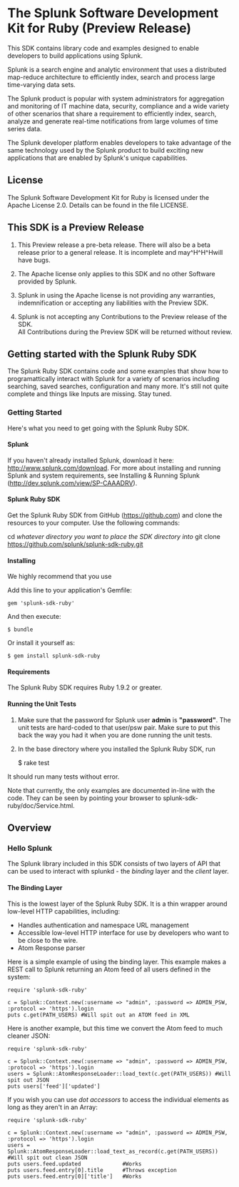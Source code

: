 # The Splunk Software Development Kit for Ruby (Preview Release)

This SDK contains library code and examples designed to enable developers to
build applications using Splunk.

Splunk is a search engine and analytic environment that uses a distributed
map-reduce architecture to efficiently index, search and process large 
time-varying data sets.

The Splunk product is popular with system administrators for aggregation and
monitoring of IT machine data, security, compliance and a wide variety of 
other scenarios that share a requirement to efficiently index, search, analyze
and generate real-time notifications from large volumes of time series data.

The Splunk developer platform enables developers to take advantage of the 
same technology used by the Splunk product to build exciting new applications
that are enabled by Splunk's unique capabilities.

## License

The Splunk Software Development Kit for Ruby is licensed under the Apache
License 2.0. Details can be found in the file LICENSE.

## This SDK is a Preview Release

1.  This Preview release a pre-beta release.  There will also be a beta 
    release prior to a general release. It is incomplete and may^H^H^Hwill have bugs.

2.  The Apache license only applies to this SDK and no other Software provided 
    by Splunk.

3.  Splunk in using the Apache license is not providing any warranties, 
    indemnification or accepting any liabilities with the Preview SDK.

4.  Splunk is not accepting any Contributions to the Preview release of 
    the SDK.  
    All Contributions during the Preview SDK will be returned without review.

## Getting started with the Splunk Ruby SDK

The Splunk Ruby SDK contains code and some examples that show how to
programattically interact with Splunk for a variety of scenarios including
searching, saved searches, configuration and many more. It's still not quite 
complete and things like Inputs are missing.  Stay tuned.

### Getting Started

Here's what you need to get going with the Splunk Ruby SDK.

#### Splunk

If you haven't already installed Splunk, download it here: 
http://www.splunk.com/download. For more about installing and running Splunk 
and system requirements, see Installing & Running Splunk 
(http://dev.splunk.com/view/SP-CAAADRV).

#### Splunk Ruby SDK

Get the Splunk Ruby SDK from GitHub (https://github.com) and clone the
resources to your computer.  Use the following commands:

cd <i>whatever directory you want to place the SDK directory into</i>
git clone https://github.com/splunk/splunk-sdk-ruby.git

#### Installing

We highly recommend that you use <bundler>

Add this line to your application's Gemfile:

    gem 'splunk-sdk-ruby'

And then execute:

    $ bundle

Or install it yourself as:

    $ gem install splunk-sdk-ruby

#### Requirements

The Splunk Ruby SDK requires Ruby 1.9.2 or greater.

#### Running the Unit Tests

1. Make sure that the password for Splunk user <b>admin</b> is <b>"password"</b>.  The unit
tests are hard-coded to that user/psw pair.  Make sure to put this back the way you had it
when you are done running the unit tests.

2. In the base directory where you installed the Splunk Ruby SDK, run

    $ rake test

It should run many tests without error.

Note that currently, the only examples are documented in-line with the code.  They
can be seen by pointing your browser to splunk-sdk-ruby/doc/Service.html.

## Overview 

### Hello Splunk

The Splunk library included in this SDK consists of two layers of API that 
can be used to interact with splunkd - the _binding_ layer and the _client_ layer.

#### The Binding Layer
This is the lowest layer of the Splunk Ruby SDK. It is a thin wrapper around low-level HTTP capabilities, 
including:

* Handles authentication and namespace URL management
* Accessible low-level HTTP interface for use by developers who want
    to be close to the wire.
* Atom Response parser

Here is a simple example of using the binding layer. This example makes a REST call
to Splunk returning an Atom feed of all users defined in the system:

    require 'splunk-sdk-ruby'

    c = Splunk::Context.new(:username => "admin", :password => ADMIN_PSW, :protocol => 'https').login
    puts c.get(PATH_USERS) #Will spit out an ATOM feed in XML

Here is another example, but this time we convert the Atom feed to much cleaner JSON:

    require 'splunk-sdk-ruby'

    c = Splunk::Context.new(:username => "admin", :password => ADMIN_PSW, :protocol => 'https').login
    users = Splunk::AtomResponseLoader::load_text(c.get(PATH_USERS)) #Will spit out JSON
    puts users['feed']['updated']

If you wish you can use _dot accessors_ to access the individual elements as long as they aren't in 
an Array: 

    require 'splunk-sdk-ruby'

    c = Splunk::Context.new(:username => "admin", :password => ADMIN_PSW, :protocol => 'https').login
    users =  Splunk::AtomResponseLoader::load_text_as_record(c.get(PATH_USERS)) #Will spit out clean JSON
    puts users.feed.updated             #Works
    puts users.feed.entry[0].title      #Throws exception
    puts users.feed.entry[0]['title']   #Works 
    



